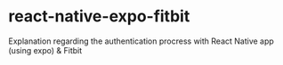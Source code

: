 # react-native-expo-fitbit
Explanation regarding the authentication procress with React Native app (using expo) &amp; Fitbit 
